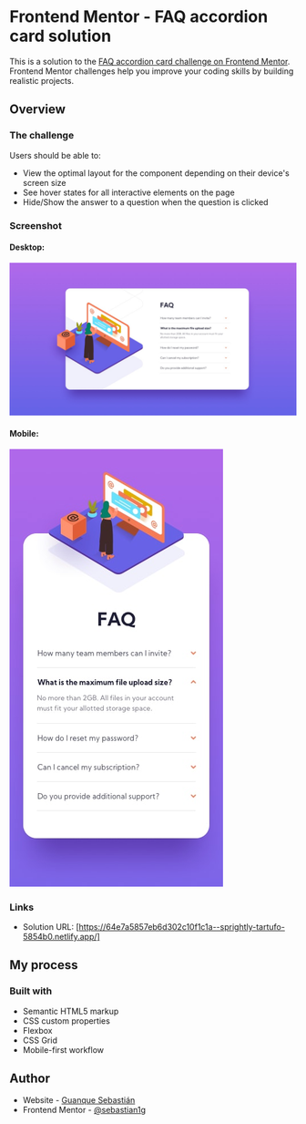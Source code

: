 # Frontend Mentor - FAQ accordion card solution

This is a solution to the [FAQ accordion card challenge on Frontend Mentor](https://www.frontendmentor.io/challenges/faq-accordion-card-XlyjD0Oam). Frontend Mentor challenges help you improve your coding skills by building realistic projects. 

## Overview

### The challenge

Users should be able to:

- View the optimal layout for the component depending on their device's screen size
- See hover states for all interactive elements on the page
- Hide/Show the answer to a question when the question is clicked

### Screenshot

#### Desktop: 
![](./images/desktop-design.jpg)
#### Mobile: 
![](./images/mobile-design.jpg)


### Links

- Solution URL: [https://64e7a5857eb6d302c10f1c1a--sprightly-tartufo-5854b0.netlify.app/]


## My process

### Built with

- Semantic HTML5 markup
- CSS custom properties
- Flexbox
- CSS Grid
- Mobile-first workflow


## Author

- Website - [Guanque Sebastián](https://github.com/sebastianguanque)
- Frontend Mentor - [@sebastian1g](https://www.frontendmentor.io/profile/sebastian1g)



